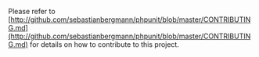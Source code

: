 Please refer to [http://github.com/sebastianbergmann/phpunit/blob/master/CONTRIBUTING.md](http://github.com/sebastianbergmann/phpunit/blob/master/CONTRIBUTING.md) for details on how to contribute to this project.
